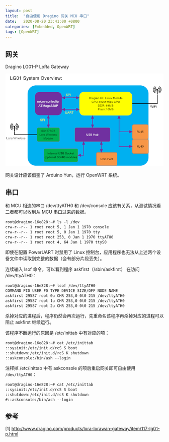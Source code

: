 ```yaml
---
layout: post
title:  "自由使用 Dragino 网关 MCU 串口"
date:   2020-08-20 23:41:00 +0800
categories: [Embedded, OpenWRT]
tags: [OpenWRT]
---
```


## 网关

Dragino LG01-P LoRa Gateway

![LG01-P](/assets/img/2020-08-20-自由使用Dragino网关MCU串口.assets/LG01-P.png)

网关设计应该借鉴了 Arduino Yun，运行 OpenWRT 系统。

## 串口

和 MCU 相连的串口 /dev/ttyATH0 和 /dev/console 应该有关系，从测试情况看二者都可以收到从 MCU 串口过来的数据。

```
root@dragino-16e828:~# ls -l /dev
crw-r--r-- 1 root root 5, 1 Jan 1 1970 console
crw-r--r-- 1 root root 5, 0 Jan 1 1970 tty
crw-r--r-- 1 root root 253, 0 Jan 1 1970 ttyATH0
crw-r--r-- 1 root root 4, 64 Jan 1 1970 ttyS0
```

即使在配置 PowerUART 时禁用了 Linux 控制台，应用程序也无法从上述两个设备文件中读取到完整的数据（会有部分片段丢失）。

连续输入 lsof 命令，可以看到程序 askfirst（/sbin/askfirst） 在访问 /dev/ttyATH0：

```
root@dragino-16e828:~# lsof /dev/ttyATH0
COMMAND PID USER FD TYPE DEVICE SIZE/OFF NODE NAME
askfirst 29587 root 0u CHR 253,0 0t0 215 /dev/ttyATH0
askfirst 29587 root 1u CHR 253,0 0t0 215 /dev/ttyATH0
askfirst 29587 root 2u CHR 253,0 0t0 215 /dev/ttyATH0
```

杀掉对应的进程后，程序仍然会再次运行，先重命名该程序再杀掉对应的进程可以阻止 askfirst 继续运行。

该程序不断运行的原因是 /etc/inittab 中有对应的项：

```
root@dragino-16e828:~# cat /etc/inittab
::sysinit:/etc/init.d/rcS S boot
::shutdown:/etc/init.d/rcS K shutdown
::askconsole:/bin/ash --login
```

注释掉 /etc/inittab 中有 askconsole 的项后重启网关即可自由使用 `/dev/ttyATH0`：

```
root@dragino-16e828:~# cat /etc/inittab
::sysinit:/etc/init.d/rcS S boot
::shutdown:/etc/init.d/rcS K shutdown
#::askconsole:/bin/ash --login
```

## 参考

[1] http://www.dragino.com/products/lora-lorawan-gateway/item/117-lg01-p.html
